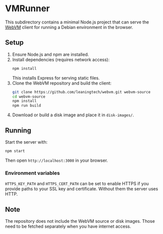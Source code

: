 # VMRunner

This subdirectory contains a minimal Node.js project that can serve the [WebVM](https://github.com/leaningtech/webvm) client for running a Debian environment in the browser.

## Setup

1. Ensure Node.js and npm are installed.
2. Install dependencies (requires network access):
   ```bash
   npm install
   ```
   This installs Express for serving static files.
3. Clone the WebVM repository and build the client:
   ```bash
   git clone https://github.com/leaningtech/webvm.git webvm-source
   cd webvm-source
   npm install
   npm run build
   ```
4. Download or build a disk image and place it in `disk-images/`.

## Running

Start the server with:
```bash
npm start
```
Then open `http://localhost:3000` in your browser.

### Environment variables

`HTTPS_KEY_PATH` and `HTTPS_CERT_PATH` can be set to enable HTTPS if you provide
paths to your SSL key and certificate. Without them the server uses HTTP.

## Note

The repository does not include the WebVM source or disk images. Those need to be fetched separately when you have internet access.
